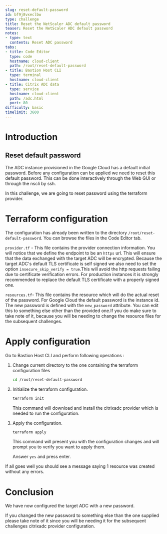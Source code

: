 ```yaml
---
slug: reset-default-password
id: bf9j8vxeclbw
type: challenge
title: Reset the NetScaler ADC default password
teaser: Reset the NetScaler ADC default password
notes:
- type: text
  contents: Reset ADC password
tabs:
- title: Code Editor
  type: code
  hostname: cloud-client
  path: /root/reset-default-password
- title: Bastion Host CLI
  type: terminal
  hostname: cloud-client
- title: Citrix ADC data
  type: service
  hostname: cloud-client
  path: /adc.html
  port: 80
difficulty: basic
timelimit: 3600
---
```


Introduction
============

## Reset default password

The ADC instance provisioned in the Google Cloud
has a default initial password. Before any configuration can be applied we need to reset this default password. This can be done interactively through the Web GUI or
through the nscli by ssh.

In this challenge, we are going to reset password using the terraform provider.

Terraform configuration
=======================

The configuration has already been written to the directory
`/root/reset-default-password`. You can browse the files in the Code Editor tab.

`provider.tf` - This file contains the provider connection information.
You will notice that we define the endpoint to be
an `https` url. This will ensure that the data exchanged with the target ADC
will be encrypted.
Because the target ADC's default TLS certificate is self signed
we also need to set the option `insecure_skip_verify = true`.This will avoid the http requests failing due to certificate
verification errors.
For production instances it is strongly recommended to replace
the default TLS certificate with a properly signed one.

`resources.tf`- This file contains the resource which will do the actual
reset of the password. For Google Cloud the default password is the instance id.
The new password is defined with the `new_password` attribute.
You can edit this to something else other than the provided one.If you do make sure to take note of it, because you will be needing to change the resource files for the subsequent challenges.

Apply configuration
===================
Go to Bastion Host CLI and perform following operations :
1. Change current directory to the one containing the terraform configuration files

	```bash
	cd /root/reset-default-password
	```

2. Initialize the terraform configuration.
	```bash
	terraform init
	```
	This command will download and install the citrixadc provider
	which is needed to run the configuration.

3. Apply the configuration.
	```bash
	terraform apply
	```
	This command will present you with the configuration changes
	and will prompt you to verify you want to apply them.

	Answer `yes` and press enter.

If all goes well you should see a message saying 1 resource was
created without any errors.

Conclusion
==========

We have now configured the target ADC with a new password.

If you changed the new password to something else than the one
supplied please take note of it since you will be needing it
for the subsequent challenges citrixadc provider configuration.
